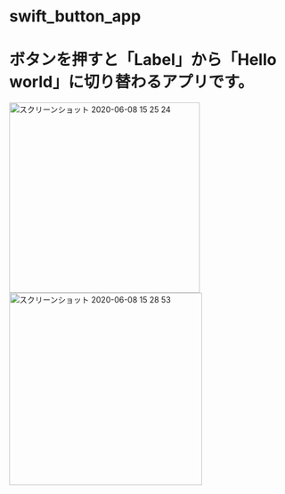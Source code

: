 # swift_button_app  

# ボタンを押すと「Label」から「Hello world」に切り替わるアプリです。

<img width="342" alt="スクリーンショット 2020-06-08 15 25 24" src="https://user-images.githubusercontent.com/49052894/83998773-47a1cd80-a99c-11ea-9ac9-5fa2a47b368a.png">
<img width="346" alt="スクリーンショット 2020-06-08 15 28 53" src="https://user-images.githubusercontent.com/49052894/83998985-c39c1580-a99c-11ea-8db9-e47dd50c9d48.png">
